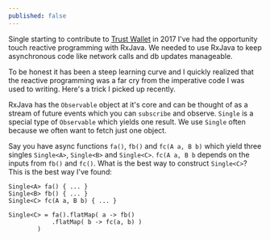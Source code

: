 ```yaml
---
published: false
---
```

Single starting to contribute to [Trust Wallet](trustwalletapp.com) in 2017 I've had the opportunity touch reactive programming with RxJava. We needed to use RxJava to keep asynchronous code like network calls and db updates manageable.

To be honest it has been a steep learning curve and I quickly realized that the reactive programming was a far cry from the imperative code I was used to writing. Here's a trick I picked up recently.

RxJava has the `Observable` object at it's core and can be thought of as a stream of future events which you can `subscribe` and observe. `Single` is a special type of `Observable` which yields one result. We use `Single` often because we often want to fetch just one object.

Say you have async functions `fa()`, `fb()` and `fc(A a, B b)` which yield three singles `Single<A>`, `Single<B>` and `Single<C>`. `fc(A a, B b` depends on the inputs from `fb()` and `fc()`. What is the best way to construct `Single<C>`? This is the best way I've found:

```
Single<A> fa() { ... }
Single<B> fb() { ... }
Single<C> fc(A a, B b) { ... }

Single<C> = fa().flatMap( a -> fb()
    		.flatMap( b -> fc(a, b) )
        )
```